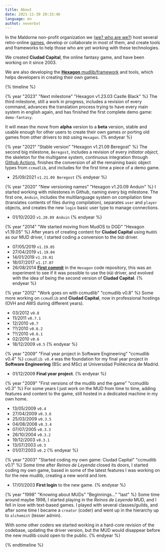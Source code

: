 ```yaml
---
title: About
date: 2021-11-30 20:33:46
language: en
authot: neverbot
---
```


In the Maldorne non-profit organization we ([we? who are we?](/me)) host several retro-online [games](/games), develop or collaborate in most of them, and create tools and frameworks to help those who are yet working with these technologies.

We created **Ciudad Capital**, the online fantasy game, and have been working on it since 2003.

We are also developing the [**Hexagon** mudlib/framework](https://github.com/maldorne/hexagon/) and tools, which helps developers in creating their own games.

{% timeline %}

{% year "2023" "Next milestone" "Hexagon v1.23.03 Castle Black" %}
The third milestone, still a work in progress, includes a revision of every command, advances the translation process trying to have every main system in english again, and has finished the first complete demo game: `demo-fantasy`.

It will mean the move from **alpha** version to a **beta** version, stable and usable enough for other users to create their own games or porting old games from other drivers to `DGD` using `Hexagon`.
{% endyear %}

{% year "2021" "Stable version" "Hexagon v1.21.09 Beregost" %}
The second big milestone, `Beregost`, includes a revision of every *initiator object*, the skeleton for the multigame system, continuous integration through [Github Actions](https://github.com/maldorne/hexagon/actions), finishes the conversion of all the remaining basic object types from `ccmudlib`, and includes for the first time a piece of a demo game.

* 25/09/2021 `v1.21.09 Beregost`
{% endyear %}

{% year "2020" "New versioning names" "Hexagon v1.20.09 Anduin" %}
I started working with milestones in Github, naming every big milestone. The first one, `Anduin`, includes the multilanguage system on compilation time (translates contents of files during compilation), separates `user` and `player` objects, and creates the new `login` basic user type to manage connections.

* 01/10/2020 `v1.20.09 Anduin`
{% endyear %}

{% year "2014" "We started moving from MudOS to DGD" "Hexagon v1.19.05" %}
After years of creating content for **Ciudad Capital** using `MudOS` as our MUD driver, I started coding a conversion to the `DGD` driver.

* 07/05/2019 `v1.19.05`
* 27/04/2019 `v1.19.04`
* 14/01/2019 `v1.19.01`
* 18/07/2017 `v1.17.07`
* 26/08/2014 [**First commit**](https://github.com/maldorne/hexagon/commit/4a115fe92941dbee0f8ad5c2a8fcde7b34574aa9) in the `Hexagon` code repository, this was an experiment to see if it was possible to use the `DGD` driver, and evolved with the idea of being the second version of **Ciudad Capital**.
{% endyear %}

{% year "2012" "Work goes on with ccmudlib" "ccmudlib v0.8" %}
Some more working on `ccmudlib` and **Ciudad Capital**, now in professional hostings (OVH and AWS during different years).

* 03/2012 `v0.8`
* 11/2011 `v0.7.1`
* 12/2010 `v0.7`
* ??/2010 `v0.6.2`
* ??/2010 `v0.6.1`
* 02/2010 `v0.6`
* 18/12/2009 `v0.5`
{% endyear %}

{% year "2009" "Final year project in Software Engineering" "ccmudlib v0.4" %}
`ccmudlib v0.4` was the foundation for my final year project in **Software Engineering** (BSc and MSc) at Universidad Politécnica de Madrid.

* 01/12/2009 **Final year project**.
{% endyear %}

{% year "2009" "First versions of the mudlib and the game" "ccmudlib v0.3" %}
For some years I just work on the MUD from time to time, adding features and content to the game, still hosted in a dedicated machine in my own home.

* 13/05/2009 `v0.4`
* 27/04/2009 `v0.3.6`
* 25/03/2009 `v0.3.5`
* 04/08/2008 `v0.3.4`
* 07/07/2005 `v0.3.3`
* 26/10/2004 `v0.3.2`
* 19/12/2003 `v0.3.1`
* 13/07/2003 `v0.3`
* 01/07/2003 `v0.2`
{% endyear %}

{% year "2003" "Started coding my own game: Ciudad Capital" "ccmudlib v0.1" %}
Some time after _Reinos de Leyenda_ closed its doors, I started coding my own game, based in some of the latest features I was working on for the new mudlib, creating a new world and lore.

* 17/01/2003 **First login** to the new game.
{% endyear %}

{% year "1998" "Knowing about MUDs" "Beginnings..." "last" %}
Some time around maybe 1998, I started playing in the _Reinos de Leyenda_ MUD, and I fell in love with text-based games. I played with several classes/guilds, and after some time I became a `creator` (coder) and went up in the hierarchy up to `alchemist` (lesser admin).

With some other coders we started working in a hard-core revision of the codebase, updating the driver version, but the MUD would disappear before the new mudlib could open to the public.
{% endyear %}

{% endtimeline %}
